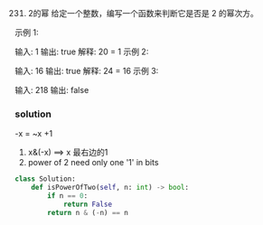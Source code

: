 231. 2的幂
给定一个整数，编写一个函数来判断它是否是 2 的幂次方。

示例 1:

输入: 1
输出: true
解释: 20 = 1
示例 2:

输入: 16
输出: true
解释: 24 = 16
示例 3:

输入: 218
输出: false

### solution
-x = ~x +1
 1. x&(-x) ==> x 最右边的1
 2. power of 2 need only one '1' in bits


```python
class Solution:
    def isPowerOfTwo(self, n: int) -> bool:
        if n == 0:
            return False
        return n & (-n) == n 
```